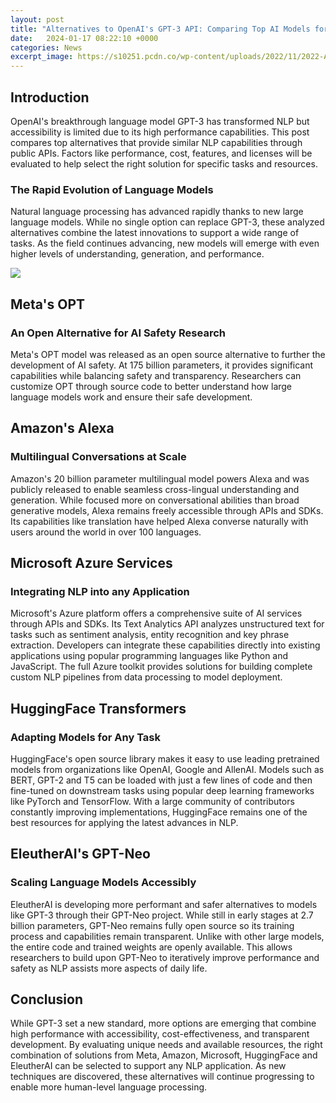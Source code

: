 ```yaml
---
layout: post
title: "Alternatives to OpenAI's GPT-3 API: Comparing Top AI Models for Natural Language Processing"
date:   2024-01-17 08:22:10 +0000
categories: News
excerpt_image: https://s10251.pcdn.co/wp-content/uploads/2022/11/2022-Alan-D-Thompson-AI-Bubbles-Rev-6.png
---
```

## Introduction
OpenAI's breakthrough language model GPT-3 has transformed NLP but accessibility is limited due to its high performance capabilities. This post compares top alternatives that provide similar NLP capabilities through public APIs. Factors like performance, cost, features, and licenses will be evaluated to help select the right solution for specific tasks and resources. 
### The Rapid Evolution of Language Models
Natural language processing has advanced rapidly thanks to new large language models. While no single option can replace GPT-3, these analyzed alternatives combine the latest innovations to support a wide range of tasks. As the field continues advancing, new models will emerge with even higher levels of understanding, generation, and performance.

![](https://s10251.pcdn.co/wp-content/uploads/2022/11/2022-Alan-D-Thompson-AI-Bubbles-Rev-6.png)
## Meta's OPT
### An Open Alternative for AI Safety Research 
Meta's OPT model was released as an open source alternative to further the development of AI safety. At 175 billion parameters, it provides significant capabilities while balancing safety and transparency. Researchers can customize OPT through source code to better understand how large language models work and ensure their safe development. 
## Amazon's Alexa
### Multilingual Conversations at Scale
Amazon's 20 billion parameter multilingual model powers Alexa and was publicly released to enable seamless cross-lingual understanding and generation. While focused more on conversational abilities than broad generative models, Alexa remains freely accessible through APIs and SDKs. Its capabilities like translation have helped Alexa converse naturally with users around the world in over 100 languages.
## Microsoft Azure Services
### Integrating NLP into any Application
Microsoft's Azure platform offers a comprehensive suite of AI services through APIs and SDKs. Its Text Analytics API analyzes unstructured text for tasks such as sentiment analysis, entity recognition and key phrase extraction. Developers can integrate these capabilities directly into existing applications using popular programming languages like Python and JavaScript. The full Azure toolkit provides solutions for building complete custom NLP pipelines from data processing to model deployment.
## HuggingFace Transformers 
### Adapting Models for Any Task
HuggingFace's open source library makes it easy to use leading pretrained models from organizations like OpenAI, Google and AllenAI. Models such as BERT, GPT-2 and T5 can be loaded with just a few lines of code and then fine-tuned on downstream tasks using popular deep learning frameworks like PyTorch and TensorFlow. With a large community of contributors constantly improving implementations, HuggingFace remains one of the best resources for applying the latest advances in NLP.
## EleutherAI's GPT-Neo
### Scaling Language Models Accessibly 
EleutherAI is developing more performant and safer alternatives to models like GPT-3 through their GPT-Neo project. While still in early stages at 2.7 billion parameters, GPT-Neo remains fully open source so its training process and capabilities remain transparent. Unlike with other large models, the entire code and trained weights are openly available. This allows researchers to build upon GPT-Neo to iteratively improve performance and safety as NLP assists more aspects of daily life. 
## Conclusion
While GPT-3 set a new standard, more options are emerging that combine high performance with accessibility, cost-effectiveness, and transparent development. By evaluating unique needs and available resources, the right combination of solutions from Meta, Amazon, Microsoft, HuggingFace and EleutherAI can be selected to support any NLP application. As new techniques are discovered, these alternatives will continue progressing to enable more human-level language processing.